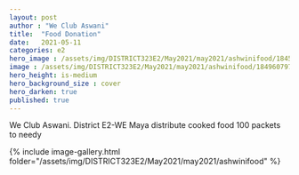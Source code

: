 ```yaml
---
layout: post
author : "We Club Aswani"
title:  "Food Donation"
date:   2021-05-11
categories: e2
hero_image : /assets/img/DISTRICT323E2/May2021/may2021/ashwinifood/184566714_10226014330895710_5677083259075040579_n.jpg
image : /assets/img/DISTRICT323E2/May2021/may2021/ashwinifood/184960797_10226014333175767_7781877759669038057_n.jpg
hero_height: is-medium
hero_background_size : cover
hero_darken: true
published: true
---
```


We Club Aswani. District E2-WE Maya distribute cooked food 100 packets to needy 


{% include image-gallery.html folder="/assets/img/DISTRICT323E2/May2021/may2021/ashwinifood" %}